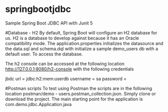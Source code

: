 # springbootjdbc
Sample Spring Boot JDBC API with Junit 5

#Database - H2
By default, Spring Boot will configure an H2 database for us. H2 is a  database to develop against because it has an Oracle compatibility mode. The application.properties initializes the datasource and the data.sql and schema.dql with initialize a sample demo_users db with a default user. To access the database. 

The h2 console can be accessed at the following location http://127.0.0.1:8080/h2-console with the following credentials

jbdc url = jdbc:h2:mem:userdb
username = sa
password =


#Postman scripts
To test using Postman the scripts are in the following location postman/demo - users.postman_collection.json. Simply clone or download the project. The main starting point for the application is com.demo.jdbc.Application.java
